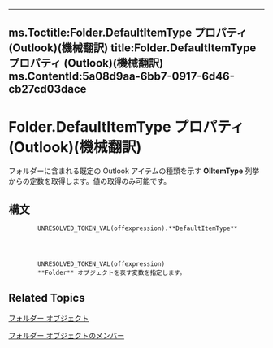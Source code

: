 

---
ms.Toctitle:Folder.DefaultItemType プロパティ (Outlook)(機械翻訳)
title:Folder.DefaultItemType プロパティ (Outlook)(機械翻訳)
ms.ContentId:5a08d9aa-6bb7-0917-6d46-cb27cd03dace
---
# Folder.DefaultItemType プロパティ (Outlook)(機械翻訳)




フォルダーに含まれる既定の Outlook アイテムの種類を示す **OlItemType** 列挙からの定数を取得します。値の取得のみ可能です。

## 構文

            UNRESOLVED_TOKEN_VAL(offexpression).**DefaultItemType**




            UNRESOLVED_TOKEN_VAL(offexpression)
            **Folder** オブジェクトを表す変数を指定します。



## Related Topics

[フォルダー オブジェクト](3cf6cda8-6d70-666e-2643-9d9c5b9cacfc.md)

[フォルダー オブジェクトのメンバー](788acd42-377a-1803-7713-50e45086e2d1.md)





